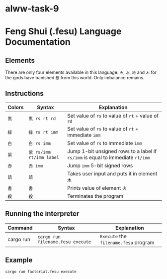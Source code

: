 # alww-task-9

# Feng Shui (.fesu) Language Documentation

## Elements

There are only four elements available in this language: `火`, `水`, `地` and `木` for the gods have banished `銀` from this world. Only imbalance remains.

## Instructions

| Colors | Syntax                   | Explanation                                                                    |
| ------ | ------------------------ | ------------------------------------------------------------------------------ |
| `黒`   | `黒 rs rt rd`            | Set value of `rs` to value of `rt` + value of `rd`                             |
| `緑`   | `緑 rs rt imm`           | Set value of `rs` to value of `rt` + immediate `imm`                           |
| `白`   | `白 rs imm`              | Set value of `rs` to immediate `imm`                                           |
| `紫`   | `紫 rs/imm rt/imm label` | Jump 1-bit unsigned rows to a label if `rs/imm` is equal to immediate `rt/imm` |
| `赤`   | `赤 imm`                 | Jump `imm` 5-bit signed rows                                                   |
| `読`   | `読`                     | Takes user input and puts it in element `木`                                   |
| `書`   | `書`                     | Prints value of element `火`                                                   |
| `殺`   | `殺`                     | Terminates the program                                                         |

## Running the interpreter

| Command   | Syntax                            | Explanation                           |
| --------- | --------------------------------- | ------------------------------------- |
| cargo run | `cargo run filename.fesu execute` | `Execute` the `filename.fesu` program |

## Example

`cargo run factorial.fesu execute`
